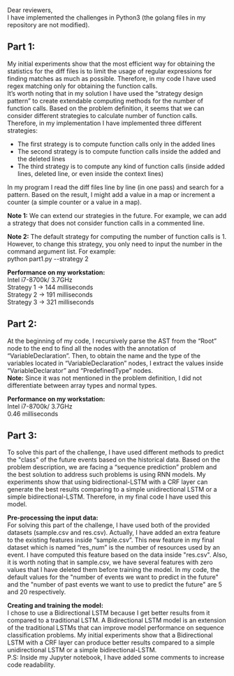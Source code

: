 Dear reviewers,  
I have implemented the challenges in Python3 (the golang files in my repository are not modified).

## Part 1: 
My initial experiments show that the most efficient way for obtaining the statistics for the diff files is to limit the usage of regular expressions for finding matches as much as possible. Therefore, in my code I have used regex matching only for obtaining the function calls.  
It’s worth noting that in my solution I have used the “strategy design pattern” to create extendable computing methods for the number of function calls. Based on the problem definition, it seems that we can consider different strategies to calculate number of function calls. Therefore, in my implementation I have implemented three different strategies:    
-	The first strategy is to compute function calls only in the added lines
-	The second strategy is to compute function calls inside the added and the deleted lines
-	The third strategy is to compute any kind of function calls (inside added lines, deleted line, or even inside the context lines)      

In my program I read the diff files line by line (in one pass) and search for a pattern. Based on the result, I might add a value in a map or increment a counter (a simple counter or a value in a map).    

**Note 1:** We can extend our strategies in the future. For example, we can add a strategy that does not consider function calls in a commented line.    

**Note 2:** The default strategy for computing the number of function calls is 1. However, to change this strategy, you only need to input the number in the command argument list. For example:     
python part1.py --strategy 2  

**Performance on my workstation:**  
Intel i7-8700k/ 3.7GHz  
Strategy 1 -> 144 milliseconds  
Strategy 2 -> 191 milliseconds  
Strategy 3 -> 321 milliseconds  

## Part 2: 
At the beginning of my code, I recursively parse the AST from the “Root” node to the end to find all the nodes with the annotation of “VariableDeclaration”. Then, to obtain the name and the type of the variables located in “VariableDeclaration” nodes, I extract the values inside “VariableDeclarator” and “PredefinedType” nodes.  
**Note:** Since it was not mentioned in the problem definition, I did not differentiate between array types and normal types.  

**Performance on my workstation:**  
Intel i7-8700k/ 3.7GHz  
0.46 milliseconds  


## Part 3:
To solve this part of the challenge, I have used different methods to predict the "class" of the future events based on the historical data. Based on the problem description, we are facing a “sequence prediction” problem and the best solution to address such problems is using RNN models. My experiments show that using bidirectional-LSTM with a CRF layer can generate the best results comparing to a simple unidirectional LSTM or a simple bidirectional-LSTM. Therefore, in my final code I have used this model.  

**Pre-processing the input data:**   
For solving this part of the challenge, I have used both of the provided datasets (sample.csv and res.csv). Actually, I have added an extra feature to the existing features inside “sample.csv”. This new feature in my final dataset which is named “res_num” is the number of resources used by an event. I have computed this feature based on the data inside "res.csv". Also, it is worth noting that in sample.csv, we have several features with zero values that I have deleted them before training the model. In my code, the default values for the "number of events we want to predict in the future" and the "number of past events we want to use to predict the future" are 5 and 20 respectively.  

**Creating and training the model:**    
I chose to use a Bidirectional LSTM because I get better results from it compared to a traditional LSTM. A Bidirectional LSTM model is an extension of the traditional LSTMs that can improve model performance on sequence classification problems. My initial experiments show that a Bidirectional LSTM with a CRF layer can produce better results compared to a simple unidirectional LSTM or a simple bidirectional-LSTM.  
P.S: Inside my Jupyter notebook, I have added some comments to increase code readability.    

